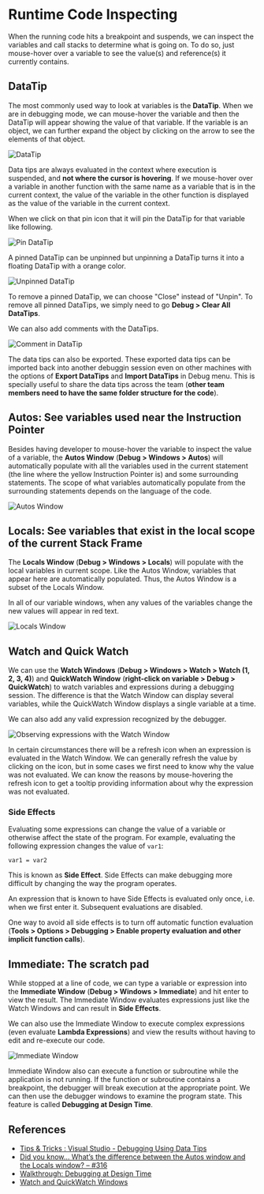 # Runtime Code Inspecting

When the running code hits a breakpoint and suspends, we can inspect the variables and call stacks to determine what is going on. To do so, just mouse-hover over a variable to see the value(s) and reference(s) it currently contains.

## DataTip
The most commonly used way to look at variables is the **DataTip**. When we are in debugging mode, we can mouse-hover the variable and then the DataTip will appear showing the value of that variable. If the variable is an object, we can further expand the object by clicking on the arrow to see the elements of that object.

![DataTip](http://www.codeproject.com/KB/cs/MasteringInDebugging/debug20.png)

Data tips are always evaluated in the context where execution is suspended, and **not where the cursor is hovering**. If we mouse-hover over a variable in another function with the same name as a variable that is in the current context, the value of the variable in the other function is displayed as the value of the variable in the current context.

When we click on that pin icon that it will pin the DataTip for that variable like following. 

![Pin DataTip](http://2.bp.blogspot.com/-rtprzCDgyT4/UWODvpTdhhI/AAAAAAAAExE/IjIKNXMqf8Q/s320/PinDataTip.png)

A pinned DataTip can be unpinned but unpinning a DataTip turns it into a floating DataTip with a orange color.

![Unpinned DataTip](http://2.bp.blogspot.com/-MvBhNZ-o8rA/UWOCslMHZ4I/AAAAAAAAEw8/0M72aswJzB0/s320/FloatingDataTip.png)

To remove a pinned DataTip, we can choose "Close" instead of "Unpin". To remove all pinned DataTips, we simply need to go **Debug > Clear All DataTips**.

We can also add comments with the DataTips.

![Comment in DataTip](http://2.bp.blogspot.com/-2SEArJAlPtM/UWOgBw49DDI/AAAAAAAAExk/YEEfjRKVrmc/s320/CommentsWithDataTips.png)

The data tips can also be exported. These exported data tips can be imported back into another debuggin session even on other machines with the options of **Export DataTips** and **Import DataTips** in Debug menu. This is specially useful to share the data tips across the team (**other team members need to have the same folder structure for the code**).

## Autos: See variables used near the Instruction Pointer
Besides having developer to mouse-hover the variable to inspect the value of a variable, the **Autos Window** (**Debug > Windows > Autos**) will automatically populate with all the variables used in the current statement (the line where the yellow Instruction Pointer is) and some surrounding statements. The scope of what variables automatically populate from the surrounding statements depends on the language of the code.

![Autos Window](https://msdnshared.blob.core.windows.net/media/2016/07/image_thumb386.png)

## Locals: See variables that exist in the local scope of the current Stack Frame
The **Locals Window** (**Debug > Windows > Locals**) will populate with the local variables in current scope. Like the Autos Window, variables that appear here are automatically populated. Thus, the Autos Window is a subset of the Locals Window.

In all of our variable windows, when any values of the variables change the new values will appear in red text.

![Locals Window](https://msdnshared.blob.core.windows.net/media/2016/07/image_thumb387.png)

## Watch and Quick Watch
We can use the **Watch Windows** (**Debug > Windows > Watch > Watch (1, 2, 3, 4)**) and **QuickWatch Window** (**right-click on variable > Debug > QuickWatch**) to watch variables and expressions during a debugging session. The difference is that the Watch Window can display several variables, while the QuickWatch Window displays a single variable at a time.

We can also add any valid expression recognized by the debugger.

![Observing expressions with the Watch Window](https://i-msdn.sec.s-msft.com/dynimg/IC848480.jpeg)

In certain circumstances there will be a refresh icon when an expression is evaluated in the Watch Window. We can generally refresh the value by clicking on the icon, but in some cases we first need to know why the value was not evaluated. We can know the reasons by mouse-hovering the refresh icon to get a tooltip providing information about why the expression was not evaluated.
 
### Side Effects
Evaluating some expressions can change the value of a variable or otherwise affect the state of the program. For example, evaluating the following expression changes the value of `var1`:

```
var1 = var2
```

This is known as **Side Effect**. Side Effects can make debugging more difficult by changing the way the program operates.

An expression that is known to have Side Effects is evaluated only once, i.e. when we first enter it. Subsequent evaluations are disabled.

One way to avoid all side effects is to turn off automatic function evaluation (**Tools > Options > Debugging > Enable property evaluation and other implicit function calls**).

## Immediate: The scratch pad
While stopped at a line of code, we can type a variable or expression into the **Immediate Window** (**Debug > Windows > Immediate**) and hit enter to view the result. The Immediate Window evaluates expressions just like the Watch Windows and can result in **Side Effects**.

We can also use the Immediate Window to execute complex expressions (even evaluate **Lambda Expressions**) and view the results without having to edit and re-execute our code.

![Immediate Window](https://msdnshared.blob.core.windows.net/media/2016/07/image_thumb390.png)

Immediate Window also can execute a function or subroutine while the application is not running. If the function or subroutine contains a breakpoint, the debugger will break execution at the appropriate point. We can then use the debugger windows to examine the program state. This feature is called **Debugging at Design Time**.

## References
 - [Tips & Tricks : Visual Studio - Debugging Using Data Tips](http://www.shujaat.net/2013/04/tips-tricks-visual-studio-debugging.html)
 - [Did you know… What’s the difference between the Autos window and the Locals window? – #316](https://blogs.msdn.microsoft.com/saraford/2008/09/18/did-you-know-whats-the-difference-between-the-autos-window-and-the-locals-window-316/)
 - [Walkthrough: Debugging at Design Time](https://msdn.microsoft.com/en-us/library/83hd8f1e.aspx)
 - [Watch and QuickWatch Windows](https://msdn.microsoft.com/en-us/library/0taedcee.aspx)
